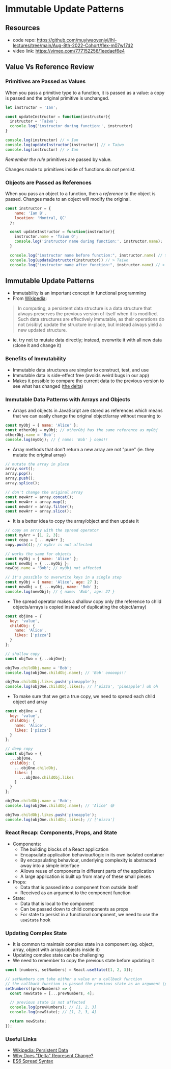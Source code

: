 # Immutable Update Patterns

## Resources
 - code repo: https://github.com/muyiwaoyeniyi/lhl-lectures/tree/main/Aug-8th-2022-Cohort/flex-m07w17d2
 - video link: https://vimeo.com/777152256/1eedaef6e4

## Value Vs Reference Review

### Primitives are Passed as Values
When you pass a primitive type to a function, it is passed as a value: a copy is passed and the original primitive is unchanged.

```js
let instructor = 'Ian';

const updateInstructor = function(instructor){
  instructor = 'Taiwo';
  console.log('instructor during function:', instructor)
}

console.log(instructor) // > Ian
console.log(updateInstructor(instructor)) // > Taiwo
console.log(instructor) // > Ian
```

*Remember the rule* primitives are passed by value.

Changes made to primitives inside of functions *do not* persist.


### Objects are Passed as References

When you pass an object to a function, then a _reference_ to the object is passed.  Changes made to an object will modify the original.

```js
const instructor = {
    name: 'Ian B',
    location: 'Montral, QC'
  };

  const updateInstructor = function(instructor){
    instructor.name = 'Taiwo O';
    console.log('instructor name during function:', instructor.name);
  }

  console.log("instructor name before function:", instructor.name) // > Ian
  console.log(updateInstructor(instructor)) // > Taiwo
  console.log("instructor name after function:", instructor.name) // > Taiwo
```
## Immutable Update Patterns
- Immutability is an important concept in functional programming
- From [Wikipedia](https://en.wikipedia.org/wiki/Persistent_data_structure):
> In computing, a persistent data structure is a data structure that always preserves the previous version of itself when it is modified. Such data structures are effectively immutable, as their operations do not (visibly) update the structure in-place, but instead always yield a new updated structure.
- ie. try not to mutate data directly; instead, overwrite it with all new data (clone it and change it)

### Benefits of Immutability
- Immutable data structures are simpler to construct, test, and use
- Immutable data is side-effect free (avoids weird bugs in our app)
- Makes it possible to compare the current data to the previous version to see what has changed ([the delta](https://hsm.stackexchange.com/questions/2254/why-was-delta-delta-chosen-to-represent-change-of-a-quantity))

### Immutable Data Patterns with Arrays and Objects
- Arrays and objects in JavaScript are stored as references which means that we can easily change the original object/array without meaning to

```js
const myObj = { name: 'Alice' };
const otherObj = myObj; // otherObj has the same reference as myObj
otherObj.name = 'Bob';
console.log(myObj); // { name: 'Bob' } oops!!
```

- Array methods that don't return a new array are not "pure" (ie. they mutate the original array)

```js
// mutate the array in place
array.sort();
array.pop();
array.push();
array.splice();

// don't change the original array
const newArr = array.concat();
const newArr = array.map();
const newArr = array.filter();
const newArr = array.slice();
```

- It is a better idea to copy the array/object and then update it

```js
// copy an array with the spread operator
const myArr = [1, 2, 3];
const copy = [ ...myArr ];
copy.push(4); // myArr is not affected

// works the same for objects
const myObj = { name: 'Alice' };
const newObj = { ...myObj };
newObj.name = 'Bob'; // myObj not affected

// it's possible to overwrite keys in a single step
const myObj = { name: 'Alice', age: 27 };
const newObj = { ...myObj, name: 'Bob' };
console.log(newObj); // { name: 'Bob', age: 27 }
```

- The spread operator makes a shallow copy only (the reference to child objects/arrays is copied instead of duplicating the object/array)

```js
const objOne = {
  key: 'value',
  childObj: {
    name: 'Alice',
    likes: ['pizza']
  }
};

// shallow copy
const objTwo = {...objOne};

objTwo.childObj.name = 'Bob';
console.log(objOne.childObj.name); // 'Bob' ooooops!!

objTwo.childObj.likes.push('pineapple');
console.log(objOne.childObj.likes); // ['pizza', 'pineapple'] uh oh
```

- To make sure that we get a true copy, we need to spread each child object and array

```js
const objOne = {
  key: 'value',
  childObj: {
    name: 'Alice',
    likes: ['pizza']
  }
};

// deep copy
const objTwo = {
  ...objOne,
  childObj: {
    ...objOne.childObj,
    likes: [
      ...objOne.childObj.likes
    ]
  }
};

objTwo.childObj.name = 'Bob';
console.log(objOne.childObj.name); // 'Alice' 😅

objTwo.childObj.likes.push('pineapple');
console.log(objOne.childObj.likes); // ['pizza']
```


### React Recap: Components, Props, and State
- Components:
  - The building blocks of a React application
  - Encapsulate application behaviour/logic in its own isolated container
  - By encapsulating behaviour, underlying complexity is abstracted away into a simple interface
  - Allows reuse of components in different parts of the application
  - A large application is built up from many of these small pieces
- Props:
  - Data that is passed into a component from outside itself
  - Received as an argument to the component function
- State:
  - Data that is local to the component
  - Can be passed down to child components as props
  - For state to persist in a functional component, we need to use the `useState` hook


### Updating Complex State
- It is common to maintain complex state in a component (eg. object, array, object with arrays/objects inside it)
- Updating complex state can be challenging
- We need to remember to copy the previous state before updating it

```js
const [numbers, setNumbers] = React.useState([1, 2, 3]);

// setNumbers can take either a value or a callback function
// the callback function is passed the previous state as an argument (prevNumbers)
setNumbers((prevNumbers) => {
  const newState = [...prevNumbers, 4];

  // previous state is not affected
  console.log(prevNumbers); // [1, 2, 3]
  console.log(newState); // [1, 2, 3, 4]

  return newState;
});
```

### Useful Links
- [Wikipedia: Persistent Data](https://en.wikipedia.org/wiki/Persistent_data_structure)
- [Why Does "Delta" Represent Change?](https://hsm.stackexchange.com/questions/2254/why-was-delta-delta-chosen-to-represent-change-of-a-quantity)
- [ES6 Spread Syntax](https://developer.mozilla.org/en-US/docs/Web/JavaScript/Reference/Operators/Spread_syntax)